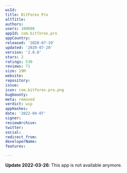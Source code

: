 ```yaml
---
wsId: 
title: BitForex Pro
altTitle: 
authors: 
users: 100000
appId: com.bitforex.pro
appCountry: 
released: '2020-07-19'
updated: '2020-07-20'
version: '2.0.0'
stars: 2
ratings: 530
reviews: 71
size: 29M
website: 
repository: 
issue: 
icon: com.bitforex.pro.png
bugbounty: 
meta: removed
verdict: wip
appHashes: 
date: '2022-04-07'
signer: 
reviewArchive: 
twitter: 
social: 
redirect_from: 
developerName: 
features: 

---
```


**Update 2022-03-26**: This app is not available anymore.
